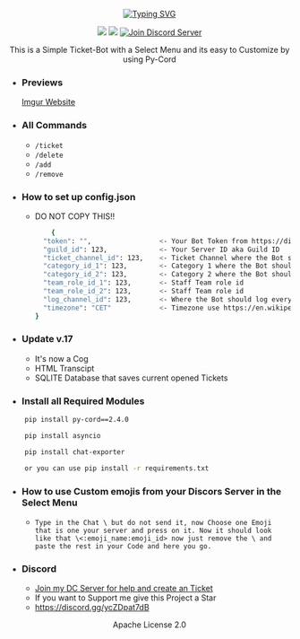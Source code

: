<p align=center><a href="https://git.io/typing-svg"><img src="https://readme-typing-svg.demolab.com?font=Fira+Code&size=24&duration=4000&pause=1000&color=F70000&width=435&lines=THIS+BOT+IS+WRITTEN+IN+PY-CORD" alt="Typing SVG" /></a></p>
<p align=center>
<a href="https://github.com/Simoneeeeeeee/Discord-Select-Menu-Ticket-Bot"><img src="https://img.shields.io/github/stars/Simoneeeeeeee/Discord-Select-Menu-Ticket-Bot?colorA=363a4f&colorB=b7bdf8&style=for-the-badge"></a>
<a href="https://github.com/Simoneeeeeeee/Discord-Select-Menu-Ticket-Bot/archive/refs/heads/main.zip"><img src="https://custom-icon-badges.demolab.com/badge/-Download-F25278?style=for-the-badge&logo=download&logoColor=white"><a>
<a href="https://discord.gg/simone" target="blank">
<img src="https://img.shields.io/discord/1096820059940331530?label=Join%20Community&logo=discord&style=flat-square" alt="Join Discord Server"/></a>
</p>
<p align=center>This is a Simple Ticket-Bot with a Select Menu and its easy to Customize by using Py-Cord</p>

- ### Previews
    <a align=left href='https://imgur.com/a/Z3wAn4c' target="_blank">Imgur Website</a>
- ### All Commands
  - `/ticket`
  - `/delete`
  - `/add`
  - `/remove`
- ### How to set up config.json
  - DO NOT COPY THIS!!
    ```sh
        {
      "token": "",                 <- Your Bot Token from https://discord.dev
      "guild_id": 123,             <- Your Server ID aka Guild ID  
      "ticket_channel_id": 123,    <- Ticket Channel where the Bot should send the SelectMenu + Embed
      "category_id_1": 123,        <- Category 1 where the Bot should open the Ticket for the Ticket option 1
      "category_id_2": 123,        <- Category 2 where the Bot should open the Ticket for the Ticket option 2
      "team_role_id_1": 123,       <- Staff Team role id
      "team_role_id_2": 123,       <- Staff Team role id
      "log_channel_id": 123,       <- Where the Bot should log everything 
      "timezone": "CET"            <- Timezone use https://en.wikipedia.org/wiki/List_of_tz_database_time_zones#List  use the Category 'Time zone abbreviation' to get no error
    }
    ```
- ### Update v.17
  - It's now a Cog
  - HTML Transcipt
  - SQLITE Database that saves current opened Tickets
- ### Install all Required Modules

```sh
    pip install py-cord==2.4.0

    pip install asyncio

    pip install chat-exporter

    or you can use pip install -r requirements.txt
``` 
- ### How to use Custom emojis from your Discors Server in the Select Menu
  - `Type in the Chat \ but do not send it, now Choose one Emoji that is one your server and press on it. Now it should look like that \<:emoji_name:emoji_id> now just remove the \ and paste the rest in your Code and here you go.`
- ### Discord
  - <a href="https://discord.gg/ycZDpat7dB">Join my DC Server for help and create an Ticket</a>
  - <a>If you want to Support me give this Project a Star </a>
  - https://discord.gg/ycZDpat7dB
  
<p align="center">Apache License 2.0</p>
